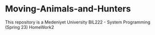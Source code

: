 # Moving-Animals-and-Hunters
This repository is a Medeniyet University BIL222 - System Programming (Spring 23) HomeWork2
